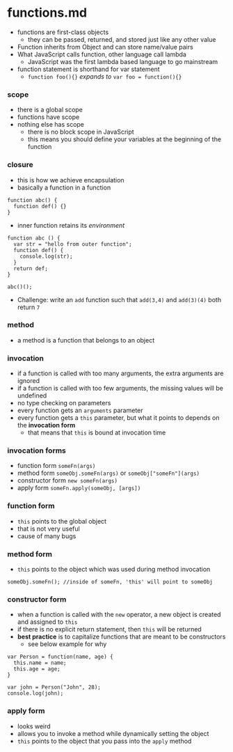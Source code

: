 # functions.md
* functions are first-class objects
  * they can be passed, returned, and stored just like any other value
* Function inherits from Object and can store name/value pairs
* What JavaScript calls function, other language call lambda
  * JavaScript was the first lambda based language to go mainstream
* function statement is shorthand for var statement
  * `function foo(){}` *expands to* `var foo = function(){}`



### scope
* there is a global scope
* functions have scope
* nothing else has scope
  * there is no block scope in JavaScript
  * this means you should define your variables at the beginning of the function

### closure
* this is how we achieve encapsulation
* basically a function in a function
```
function abc() {
  function def() {}
}
```
* inner function retains its *environment*
```
function abc () {
  var str = "hello from outer function";
  function def() {
    console.log(str);
  }
  return def;
}

abc()();
```

* Challenge: write an `add` function such that `add(3,4)` and `add(3)(4)` both return `7`


### method
* a method is a function that belongs to an object

### invocation
* if a function is called with too many arguments, the extra arguments are ignored
* if a function is called with too few arguments, the missing values will be undefined
* no type checking on parameters
* every function gets an `arguments` parameter
* every function gets a `this` parameter, but what it points to depends on the **invocation form**
  * that means that `this` is bound at invocation time

### invocation forms
* function form `someFn(args)`
* method form `someObj.someFn(args)` or `someObj["someFn"](args)`
* constructor form `new someFn(args)`
* apply form `someFn.apply(someObj, [args])`

### function form
* `this` points to the global object
* that is not very useful
* cause of many bugs

### method form
* `this` points to the object which was used during method invocation
```
someObj.someFn(); //inside of someFn, 'this' will point to someObj
```

### constructor form
* when a function is called with the `new` operator, a new object is created and assigned to `this`
* if there is no explicit return statement, then `this` will be returned
* **best practice** is to capitalize functions that are meant to be constructors
  * see below example for why
```
var Person = function(name, age) {
  this.name = name;
  this.age = age;
}

var john = Person("John", 28);
console.log(john);
```


### apply form
* looks weird
* allows you to invoke a method while dynamically setting the object
* `this` points to the object that you pass into the `apply` method






